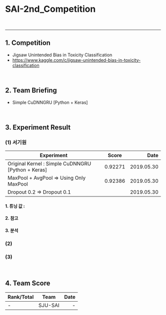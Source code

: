 # SAI-2nd_Competition

<br>
<hr>

## 1. Competition
 - Jigsaw Unintended Bias in Toxicity Classification
 - https://www.kaggle.com/c/jigsaw-unintended-bias-in-toxicity-classification

<br>

## 2. Team Briefing
 - Simple CuDNNGRU [Python + Keras]

<br>


## 3. Experiment Result
### (1) 서기원

| Experiment | Score | Date |
|---|:---:|---:|
| Original Kernel : Simple CuDNNGRU [Python + Keras] | 0.92271 | 2019.05.30 |
| MaxPool + AvgPool => Using Only MaxPool | 0.92386 | 2019.05.30 |
| Dropout 0.2 => Dropout 0.1 | | 2019.05.30 |

#### 1. 튜닝 값 : 
 
#### 2. 참고

  
#### 3. 분석

### (2) 

### (3)



<br>

## 4. Team Score

| Rank/Total | Team | Date |
|---|:---:|---:|
| - | SJU-SAI | - |
